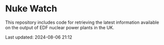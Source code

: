 # Nuke Watch

This repository includes code for retrieving the latest information available on the output of EDF nuclear power plants in the UK.

Last updated: 2024-08-06 21:12